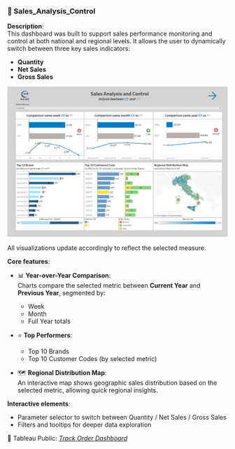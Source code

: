 ### 📂 Sales_Analysis_Control

**Description**:  
This dashboard was built to support sales performance monitoring and control at both national and regional levels. It allows the user to dynamically switch between three key sales indicators:
- **Quantity**
- **Net Sales**
- **Gross Sales**

![Descrizione alternativa](https://github.com/zizu1999/Track_order_tableau_dashboard/blob/main/Screenshot%202025-07-22%20145350.png)


All visualizations update accordingly to reflect the selected measure.

**Core features**:
- 📊 **Year-over-Year Comparison**:  
  Charts compare the selected metric between **Current Year** and **Previous Year**, segmented by:
  - Week
  - Month
  - Full Year totals

- ⭐ **Top Performers**:
  - Top 10 Brands
  - Top 10 Customer Codes (by selected metric)

- 🗺 **Regional Distribution Map**:  
  An interactive map shows geographic sales distribution based on the selected metric, allowing quick regional insights.

**Interactive elements**:
- Parameter selector to switch between Quantity / Net Sales / Gross Sales
- Filters and tooltips for deeper data exploration

🔗 Tableau Public: [*Track Order Dashboard*](https://public.tableau.com/app/profile/gianluigi.boniglia/viz/TrackOrderProject/Salesanalysisandcontrol)
